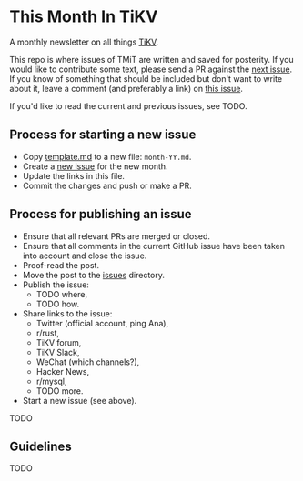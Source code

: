 # This Month In TiKV

A monthly newsletter on all things [TiKV](TODO).

This repo is where issues of TMiT are written and saved for posterity. If you would
like to contribute some text, please send a PR against the [next issue]. If you
know of something that should be included but don't want to write about it, leave
a comment (and preferably a link) on [this issue].

If you'd like to read the current and previous issues, see TODO.


## Process for starting a new issue

* Copy [template.md](template.md) to a new file: `month-YY.md`.
* Create a [new issue](https://github.com/nrc/tmit/issues/new) for the new month.
* Update the links in this file.
* Commit the changes and push or make a PR.


## Process for publishing an issue

* Ensure that all relevant PRs are merged or closed.
* Ensure that all comments in the current GitHub issue have been taken into account and close the issue.
* Proof-read the post.
* Move the post to the [issues](issues) directory.
* Publish the issue:
  - TODO where,
  - TODO how.
* Share links to the issue:
  - Twitter (official account, ping Ana),
  - r/rust,
  - TiKV forum,
  - TiKV Slack,
  - WeChat (which channels?),
  - Hacker News,
  - r/mysql,
  - TODO more.
* Start a new issue (see above).

TODO

## Guidelines

TODO

[next issue]: july-19.md
[this issue]: https://github.com/nrc/tmit/issues/3
